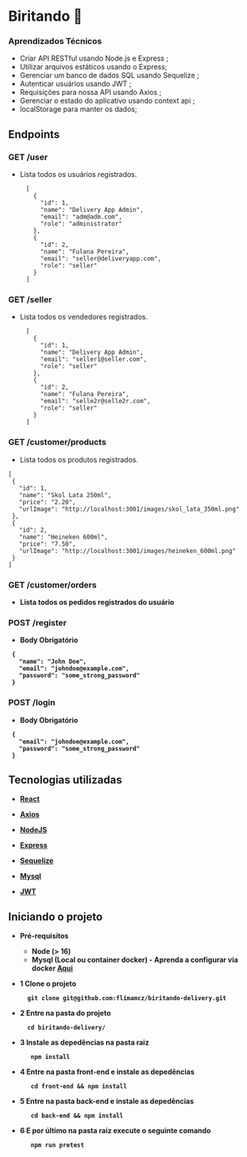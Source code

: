 # Biritando 🍺

### Aprendizados Técnicos

 - Criar API RESTful usando Node.js e Express ;
 - Utilizar arquivos estáticos usando o Express;
 - Gerenciar um banco de dados SQL usando Sequelize ;
 - Autenticar usuários usando JWT ;
 - Requisições para nossa API usando Axios ;
 - Gerenciar o estado do aplicativo usando context api ;
 - localStorage para manter os dados;

## Endpoints

 ### GET <b>/user</b>
  - Lista todos os usuários registrados.
   ```
        [
          {
            "id": 1,
            "name": "Delivery App Admin",
            "email": "adm@adm.com",
            "role": "administrator"
          },
          {
            "id": 2,
            "name": "Fulana Pereira",
            "email": "seller@deliveryapp.com",
            "role": "seller"
          }
        ]
   ```
   
   
   ### GET <b>/seller</b>
  - Lista todos os vendedores registrados.
   ```
        [
          {
            "id": 1,
            "name": "Delivery App Admin",
            "email": "seller1@seller.com",
            "role": "seller"
          },
          {
            "id": 2,
            "name": "Fulana Pereira",
            "email": "selle2r@selle2r.com",
            "role": "seller"
          }
        ]
   ```
   
   ### GET <b>/customer/products</b>
  - Lista todos os produtos registrados.
   ```
  [     
    {
      "id": 1,
      "name": "Skol Lata 250ml",
      "price": "2.20",
      "urlImage": "http://localhost:3001/images/skol_lata_350ml.png"
    },
    {
      "id": 2,
      "name": "Heineken 600ml",
      "price": "7.50",
      "urlImage": "http://localhost:3001/images/heineken_600ml.png"
    }
  ]
   ```
   
   ### GET <b>/customer/orders
   - Lista todos os pedidos registrados do usuário
  
   
   ### POST <b>/register</b>
   - Body Obrigatório
   ```
    {
      "name": "John Doe",
      "email": "johndoe@example.com",
      "password": "some_strong_password"
    }
   
   ```
   
   ### POST <b>/login</b>
   - Body Obrigatório
   ```
    {
      "email": "johndoe@example.com",
      "password": "some_strong_password"
    }
   
   ```
  
  ## Tecnologias utilizadas
  
   - <p><a href="https://react.dev/" target="_blank">React</a></p>
   - <p><a href="https://axios-http.com/ptbr/" target="_blank">Axios</a></p>
   - <p><a href="https://nodejs.org/en/about" target="_blank">NodeJS</a></p>
   - <p><a href="https://expressjs.com/" target="_blank">Express</a></p>
   - <p><a href="https://sequelize.org/" target="_blank">Sequelize</a></p>
   - <p><a href="https://www.mysql.com/" target="_blank">Mysql</a></p>
   - <p><a href="https://jwt.io/" target="_blank">JWT</a></p>
  
  ## Iniciando o projeto
  
   - Pré-requisitos
     - Node (> 16)
     - Mysql (Local ou container docker) - Aprenda a configurar via docker <a href="#tutorial-docker-mysql">Aqui</a>
  - 1 Clone o projeto
  
    ```
      git clone git@github.com:flimamcz/biritando-delivery.git
    ```
  
  - 2 Entre na pasta do projeto
  
    ```
      cd biritando-delivery/
    ```
  - 3 Instale as depedências na pasta raiz
  
     ```
        npm install
     ```
  
  - 4 Entre na pasta front-end e instale as depedências
  
    ```
       cd front-end && npm install
    ```
  
  - 5 Entre na pasta back-end e instale as depedências
  
    ```
       cd back-end && npm install
    ```
  
  - 6 E por último na pasta raiz execute o seguinte comando
  
    ```
       npm run pretest
    ```
   
